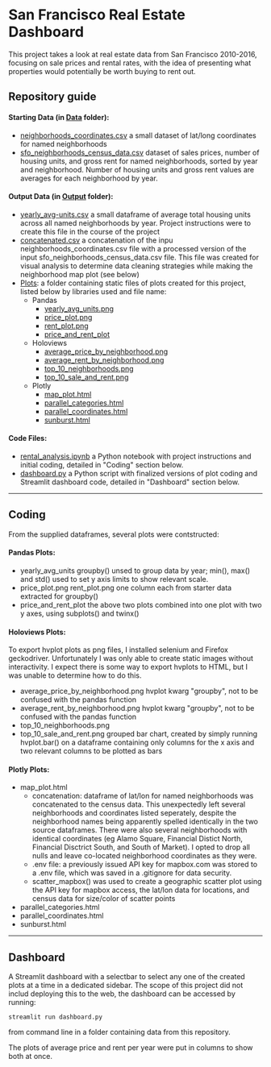 # San Francisco Real Estate Dashboard

This project takes a look at real estate data from San Francisco 2010-2016, focusing on sale prices and rental rates, with the idea of presenting what properties would potentially be worth buying to rent out.

## Repository guide
#### Starting Data (in [Data](https://github.com/redtea3930/real-estate-dashboard/tree/main/Data) folder):
* [neighborhoods_coordinates.csv](https://github.com/redtea3930/real-estate-dashboard/blob/main/Data/neighborhoods_coordinates.csv) a small dataset of lat/long coordinates for named neighborhoods
* [sfo_neighborhoods_census_data.csv](https://github.com/redtea3930/real-estate-dashboard/blob/main/Data/sfo_neighborhoods_census_data.csv) dataset of sales prices, number of housing units, and gross rent for named neighborhoods, sorted by year and neighborhood. Number of housing units and gross rent values are averages for each neighborhood by year.

#### Output Data (in [Output](https://github.com/redtea3930/real-estate-dashboard/tree/main/Output) folder):
* [yearly_avg-units.csv](https://github.com/redtea3930/real-estate-dashboard/blob/main/Output/yearly_avg_units.csv) a small dataframe of average total housing units across all named neighborhoods by year. Project instructions were to create this file in the course of the project
* [concatenated.csv](https://github.com/redtea3930/real-estate-dashboard/blob/main/Output/concatenated.csv) a concatenation of the inpu neighborhoods_coordinates.csv file with a processed version of the input sfo_neighborhoods_census_data.csv file. This file was created for visual analysis to determine data cleaning strategies while making the neighborhood map plot (see below)
* [Plots](https://github.com/redtea3930/real-estate-dashboard/tree/main/Output/Plots): a folder containing static files of plots created for this project, listed below by libraries used and file name:
    * Pandas
        * [yearly_avg_units.png](https://github.com/redtea3930/real-estate-dashboard/blob/main/Output/Plots/yearly_avg_units.png)
        * [price_plot.png](https://github.com/redtea3930/real-estate-dashboard/blob/main/Output/Plots/price_plot.png)
        * [rent_plot.png](https://github.com/redtea3930/real-estate-dashboard/blob/main/Output/Plots/rent_plot.png)
        * [price_and_rent_plot](https://github.com/redtea3930/real-estate-dashboard/blob/main/Output/Plots/price_and_rent_plot.png)
    * Holoviews
        * [average_price_by_neighborhood.png](https://github.com/redtea3930/real-estate-dashboard/blob/main/Output/Plots/average_price_by_neighborhood.png)
        * [average_rent_by_neighborhood.png](https://github.com/redtea3930/real-estate-dashboard/blob/main/Output/Plots/average_rent_by_neighborhood.png)
        * [top_10_neighborhoods.png](https://github.com/redtea3930/real-estate-dashboard/blob/main/Output/Plots/top_10_neighborhoods.png)
        * [top_10_sale_and_rent.png](https://github.com/redtea3930/real-estate-dashboard/blob/main/Output/Plots/top_10_sale_and_rent.png)
    * Plotly
        * [map_plot.html](https://github.com/redtea3930/real-estate-dashboard/blob/main/Output/Plots/map_plot.html)
        * [parallel_categories.html](https://github.com/redtea3930/real-estate-dashboard/blob/main/Output/Plots/parallel_categories.html)
        * [parallel_coordinates.html](https://github.com/redtea3930/real-estate-dashboard/blob/main/Output/Plots/parallel_coordinates.html)
        * [sunburst.html](https://github.com/redtea3930/real-estate-dashboard/blob/main/Output/Plots/sunburst.html) 

#### Code Files:
* [rental_analysis.ipynb](https://github.com/redtea3930/real-estate-dashboard/blob/main/rental_analysis.ipynb) a Python notebook with project instructions and initial coding, detailed in "Coding" section below.
* [dashboard.py](https://github.com/redtea3930/real-estate-dashboard/blob/main/dashboard.py) a Python script with finalized versions of plot coding and Streamlit dashboard code, detailed in "Dashboard" section below.

***

## Coding
From the supplied dataframes, several plots were contstructed:

#### Pandas Plots:
* yearly_avg_units groupby() unsed to group data by year; min(), max() and std() used to set y axis limits to show relevant scale.
* price_plot.png  rent_plot.png one column each from starter data extracted for groupby()
* price_and_rent_plot the above two plots combined into one plot with two y axes, using subplots() and twinx()

#### Holoviews Plots:

To export hvplot plots as png files, I installed selenium and Firefox geckodriver. Unfortunately I was only able to create static images without interactivity. I expect there is some way to export hvplots to HTML, but I was unable to determine how to do this.
* average_price_by_neighborhood.png hvplot kwarg "groupby", not to be confused with the pandas function
* average_rent_by_neighborhood.png  hvplot kwarg "groupby", not to be confused with the pandas function
* top_10_neighborhoods.png
* top_10_sale_and_rent.png grouped bar chart, created by simply running hvplot.bar() on a dataframe containing only columns for the x axis and two relevant columns to be plotted as bars

#### Plotly Plots:
* map_plot.html
    * concatenation: dataframe of lat/lon for named neighborhoods was concatenated to the census data. This unexpectedly left several neighborhoods and coordinates listed seperately, despite the neighborhood names being apparently spelled identically in the two source dataframes. There were also several neighborhoods with identical coordinates (eg Alamo Square, Financial Distict North, Financial Disctrict South, and South of Market). I opted to drop all nulls and leave co-located neighborhood coordinates as they were.
    * .env file: a previously issued API key for mapbox.com was stored to a .env file, which was saved in a .gitignore for data security. 
    * scatter_mapbox() was used to create a geographic scatter plot using the API key for mapbox access, the lat/lon data for locations, and census data for size/color of scatter points
* parallel_categories.html 
* parallel_coordinates.html
* sunburst.html

***

## Dashboard

A Streamlit dashboard with a selectbar to select any one of the created plots at a time in a dedicated sidebar. The scope of this project did not includ deploying this to the web, the dashboard can be accessed by running:
```
streamlit run dashboard.py 
```
from command line in a folder containing data from this repository.

The plots of average price and rent per year were put in columns to show both at once.


